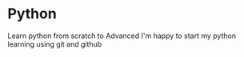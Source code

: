 # Python
Learn python from scratch to Advanced 
I'm happy to start my python  learning using git and github 

